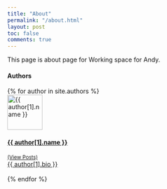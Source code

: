 ```yaml
---
title: "About"
permalink: "/about.html"
layout: post
toc: false
comments: true
---
```


This page is about page for Working space for Andy. 

<body>
  <div class="container">
  <h4 class="font-weight-bold spanborder"><span>Authors</span></h4>
      <div class="row gap-y listrecent listrecent listauthor">
      {% for author in site.authors %}
          <div class="col-lg-6 mb-4">
              <div class="p-4 border rounded">
              <div class="row">
              <div class="col-md-3 mb-4 mb-md-0"><img alt="{{ author[1].name }}" src="{{ site.url }}{{site.baseurl}}/{{ author[1].avatar }}" class="rounded-circle" height="80" width="80"></div>
              <div class="col-md-9">
              <a href="{{site.baseurl}}/author-{{ author[1].name | slugify }}.html">
              <h4 class="text-dark mb-0"> {{ author[1].name }} </h4>
              <small class="d-inline-block mt-1 mb-3 font-weight-normal">(View Posts)</small>
              <div class="excerpt">{{ author[1].bio }}</div>
              </a>
              <div class="icon-block mt-3 d-flex justify-content-between">  
              <div>
              <a target="_blank" href="{{ author[1].twitter }}"><i class="fab fa-twitter text-muted" aria-hidden="true"></i></a>  &nbsp;
              <a target="_blank" href="{{ author[1].site }}"><i class="fa fa-globe text-muted" aria-hidden="true"></i></a> &nbsp;
              </div>
              </div>
              </div>
              </div>
              </div>
          </div>
      {% endfor %}
      </div>
  </div>
</body>
